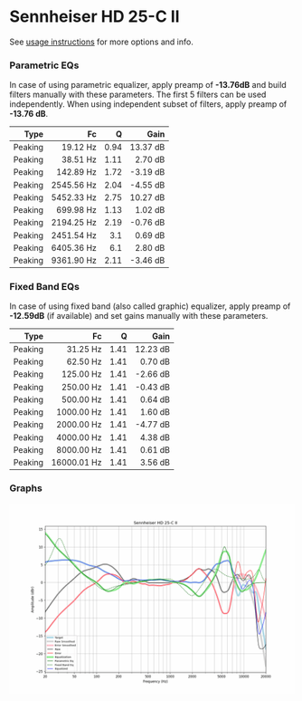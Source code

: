 # Sennheiser HD 25-C II
See [usage instructions](https://github.com/jaakkopasanen/AutoEq#usage) for more options and info.

### Parametric EQs
In case of using parametric equalizer, apply preamp of **-13.76dB** and build filters manually
with these parameters. The first 5 filters can be used independently.
When using independent subset of filters, apply preamp of **-13.76 dB**.

| Type    | Fc         |    Q | Gain     |
|--------:|-----------:|-----:|---------:|
| Peaking | 19.12 Hz   | 0.94 | 13.37 dB |
| Peaking | 38.51 Hz   | 1.11 | 2.70 dB  |
| Peaking | 142.89 Hz  | 1.72 | -3.19 dB |
| Peaking | 2545.56 Hz | 2.04 | -4.55 dB |
| Peaking | 5452.33 Hz | 2.75 | 10.27 dB |
| Peaking | 699.98 Hz  | 1.13 | 1.02 dB  |
| Peaking | 2194.25 Hz | 2.19 | -0.76 dB |
| Peaking | 2451.54 Hz | 3.1  | 0.69 dB  |
| Peaking | 6405.36 Hz | 6.1  | 2.80 dB  |
| Peaking | 9361.90 Hz | 2.11 | -3.46 dB |

### Fixed Band EQs
In case of using fixed band (also called graphic) equalizer, apply preamp of **-12.59dB**
(if available) and set gains manually with these parameters.

| Type    | Fc          |    Q | Gain     |
|--------:|------------:|-----:|---------:|
| Peaking | 31.25 Hz    | 1.41 | 12.23 dB |
| Peaking | 62.50 Hz    | 1.41 | 0.70 dB  |
| Peaking | 125.00 Hz   | 1.41 | -2.66 dB |
| Peaking | 250.00 Hz   | 1.41 | -0.43 dB |
| Peaking | 500.00 Hz   | 1.41 | 0.64 dB  |
| Peaking | 1000.00 Hz  | 1.41 | 1.60 dB  |
| Peaking | 2000.00 Hz  | 1.41 | -4.77 dB |
| Peaking | 4000.00 Hz  | 1.41 | 4.38 dB  |
| Peaking | 8000.00 Hz  | 1.41 | 0.61 dB  |
| Peaking | 16000.01 Hz | 1.41 | 3.56 dB  |

### Graphs
![](./Sennheiser%20HD%2025-C%20II.png)